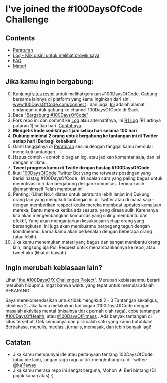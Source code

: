 # I've joined the #100DaysOfCode Challenge

## Contents

* [Peraturan](rules.md)
* [Log - Klik disini untuk melihat proyek saya](log.md)
* [FAQ](FAQ.md)
* [Materi](resources.md)

## Jika kamu ingin bergabung:

0.  Kunjungi [situs resmi](http://100daysofcode.com/) untuk melihat gerakan #100DaysOfCode. Gabung bersama lainnya di platform yang kamu inginkan dari sini: www.100DaysOfCode.com/connect .
    dan juga, [Ini](https://join.slack.com/t/100xcode/shared_invite/enQtMzA2NzUyODY4MTgyLWM2NzMzYzBmZTcwOTk0MzM2YTI5OWQzM2M3ZTVjZTUyMTE0NDk3ZjdiZmExNGU5Mjg3ODgzZTQxODI3YTNjZjA) adalah alamat undangan untuk gabung ke channel 100DaysOfCode di Slack
1.  Baca ["Bergabung #100DaysOfCode"](https://medium.freecodecamp.com/join-the-100daysofcode-556ddb4579e4)
1.  Fork repo ini dan commit ke [Log](log.md) atau alternatifnya, ini [R1 Log](r1-log.md) (R1 artinya putaran 1) setiap hari. [Contohnya](https://github.com/Kallaway/100-days-kallaway-log).
1.  **Mengetik kode sedikitnya 1 jam setiap hari selama 100 hari**
1.  **Dukung minimal 2 orang untuk bergabung ke tantangan ini di Twitter setiap hari! Berbagi kebaikan!**
1.  Ganti tanggalnya di [Peraturan](rules.md) sesuai dengan tanggal kamu memulai mengikuti tantangan.
1.  Hapus contoh - contoh dibagian log, atau jadikan komentar saja, dan isi dengan milikmu.
1.  **Tweet progress kamu di Twitte dengan hastag #100DaysOfCode**
1.  Ikuti [100DaysOfCode](https://twitter.com/_100DaysOfCode) Twitter Bot yang me retweets postingan yang berisi hastag #100DaysOfCode . Ini adalah cara yang paling bagus untuk memotivasi diri dan bergabung dengan komunitas. Terima kasih [@amanhimself](https://twitter.com/amanhimself) Telah membuat ini!
1.  Penting: (Lihat No.4 diatas untuk peraturan lebih lanjut ini) Dukung orang lain yang mengikuti tantangan ini di Twitter atau di mana saja - dengan memberikan respect ketika mereka membuat updates kemajuan mereka, Bantu mereka ketika ada sesuatu yang dirasa sulit. Karenanya kita akan mengembangkan komunitas yang saling membantu dan efektif, Yang akan mengantarkan kesuksesan setiap orang yang bersangkutan. Ini juga akan membuatmu berpegang teguh dengan komitmenmu, karna kamu akan berkenalan dengan beberapa orang (atau lebih).
1.  Jika kamu menemukan materi yang bagus dan sangat membantu orang lain, langsung aja Pull Request untuk menambahkannya ke repo, atau tweet aku (lihat di bawah)

## Ingin merubah kebiasaan lain?

Lihat ["the #100DaysOfX Challenges Project"](http://100daysofx.com/). Merubah kebiasaanmu berarti merubah hidupmu. Ingat bahwa waktu yang tepat untuk memulai adalah SEKARANG .

Saya merekomendasikan untuk tidak mengikuti 2 - 3 Tantangan sekaligus, idealnya 2. Jika kamu melakukan tantangan #100DaysOfCode dengan masalah aktivitas mental (misalnya tidak pernah olah raga), coba tantangan [#100DaysOfHealth](http://100daysofx.com/where-x-is/health/), atau [#100DaysOfFitness](http://100daysofx.com/challenges/) . Ada banyak tantangan di situs tersebut, Cek semuanya dan pilih salah satu yang kamu butuhkan! Berbahasa, menulis, mediasi, jurnalis, memasak, dan lebih banyak lagi!

## Catatan

* Jika kamu mempunyai ide atau pertanyaan tentang 100DaysOfCode (atau ide lain), jangan ragu ragu untuk menghubungiku di Twitter: [@ka11away](https://twitter.com/ka11away)
* Jika kamu merasa repo ini sangat berguna, Mohon &#9733; Beri bintang (Di pojok kanan atas) :)
